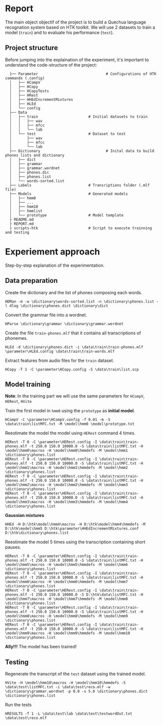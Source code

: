 # Report

The main object objectif of the project is to build a Quechua language recognation system based on HTK toolkit. We will use 2 datasets to train a model (`train`) and to evaluate his performance (`test`).

## Project structure

Before jumping into the explaination of the experiment, it's important to understand the code-structure of the project:

```
  ├── Parameter 				              # Configurations of HTK commands (.config)
  │   ├── HCompV
  │   ├── HCopy
  │   ├── HCopyTests
  │	  ├── HRest
  │	  ├── HHEdIncrementMixtures
  │	  ├── HLEd
  │   └── config
  ├── Data
  │   ├── train                       # Initial datasets to train
  │   │   ├── wav
  │   │   ├── mfcc
  │   │   └── lab
  │   └── test                        # Dataset to test
  │       ├── wav
  │       ├── mfcc
  │       └── lab
  ├── Dictionary 				              # Inital data to build phones lists and dictionary    
  │   ├── dict
  │   ├── grammar
  │   ├── grammar.wordnet
  │	  ├── phones.dic
  │	  ├── phones.list
  │   └── words-sorted.list
  ├── Labels                          # Transriptions folder (.mlf file)
  ├── Models                          # Generated models
  │   ├── hmm0
  │   ├── ...
  │   ├── hmm10
  │   ├── hmmlist
  │   └── prototype                   # Model template
  ├ README.md
  ├ REPORT.md
  ├ scripts-htk                       # Script to execute trainning and testing
```

# Experiement approach

Step-by-step explanation of the experimentation.

## Data preparation

Create the dictionary and the list of phones composing each words.

```
HDMan -m -w \dictionary\words-sorted.list -n \dictionary\phones.list -l dlog \dictionary\phones.dict \dictionary\dict
```

Convert the grammar file into a wordnet.

```
HParse \dictionary\grammar \dictionary\grammar.wordnet
```

Create the file `train-phones.mlf` that it contains all transcriptions of phonemes.

```
HLEd -d \dictionary\phones.dict -i \data\train\train-phones.mlf \parameter\HLEd.config \data\train\train-words.mlf
```

Extract features from audio files for the `train` dataset.

```
HCopy -T 1 -C \parameter\HCopy.config -S \data\train\list.scp
```


## Model training

**Note**: In the training part we will use the same parameters for `HCompV`, `HERest`, `HVite`


Train the first model in `hmm0` using the `prototype` as **initial model**.

```
HCompV -C \parameter\HCompV.config -f 0.01 -m -S \data\train\listMFC.txt -M \model\hmm0 \model\prototype.txt
```

Reestimate the model the model using `HERest` command 4 times.

```
HERest -T 0 -C \parameter\HERest.config -I \data\train\train-phones.mlf -t 250.0 150.0 10000.0 -S \data\train\listMFC.txt -H \model\hmm0\macros -H \model\hmm0\hmmdefs -M \model\hmm1 \dictionary\phones.list
HERest -T 0 -C \parameter\HERest.config -I \data\train\train-phones.mlf -t 250.0 150.0 10000.0 -S \data\train\listMFC.txt -H \model\hmm1\macros -H \model\hmm1\hmmdefs -M \model\hmm2 \dictionary\phones.list
HERest -T 0 -C \parameter\HERest.config -I \data\train\train-phones.mlf -t 250.0 150.0 10000.0 -S \data\train\listMFC.txt -H \model\hmm2\macros -H \model\hmm2\hmmdefs -M \model\hmm3 \dictionary\phones.list
HERest -T 0 -C \parameter\HERest.config -I \data\train\train-phones.mlf -t 250.0 150.0 10000.0 -S \data\train\listMFC.txt -H \model\hmm3\macros -H \model\hmm3\hmmdefs -M \model\hmm4 \dictionary\phones.list
```

**Gaussian mixtures**

```
HHEd -H D:\htk\model\hmm4\macros -H D:\htk\model\hmm4\hmmdefs -M D:\htk\model\hmm5 D:\htk\parameter\HHEdIncrementMixtures.conf D:\htk\dictionary\phones.list
```

Reestimate the model 5 times using the transcription containing short pauses.

```
HERest -T 0 -C \parameter\HERest.config -I \data\train\train-phones.mlf -t 250.0 150.0 10000.0 -S \data\train\listMFC.txt -H \model\hmm5\macros -H \model\hmm5\hmmdefs -M \model\hmm6 \dictionary\phones.list
HERest -T 0 -C \parameter\HERest.config -I \data\train\train-phones.mlf -t 250.0 150.0 10000.0 -S \data\train\listMFC.txt -H \model\hmm6\macros -H \model\hmm6\hmmdefs -M \model\hmm7 \dictionary\phones.list
HERest -T 0 -C \parameter\HERest.config -I \data\train\train-phones.mlf -t 250.0 150.0 10000.0 -S D:\htk\data\listMFC.txt -H \model\hmm7\macros -H \model\hmm7\hmmdefs -M \model\hmm8 \dictionary\phones.list
HERest -T 0 -C \parameter\HERest.config -I \data\train\train-phones.mlf -t 250.0 150.0 10000.0 -S \data\train\listMFC.txt -H \model\hmm8\macros -H \model\hmm8\hmmdefs -M \model\hmm9 \dictionary\phones.list
HERest -T 0 -C \parameter\HERest.config -I \data\train\train-phones.mlf -t 250.0 150.0 10000.0 -S \data\train\listMFC.txt -H \model\hmm9\macros -H \model\hmm9\hmmdefs -M \model\hmm10 \dictionary\phones.list
```

**Ally!!!** The model has been trained!

## Testing

Regenerate the transcript of the `test` dataset using the trained model.

```
HVite -H \model\hmm10\macros -H \model\hmm10\hmmdefs -S \data\test\listMFC.txt -i \data\test\reco.mlf -w \dictionary\grammar.wordnet -p 0.0 -s 5.0 \dictionary\phones.dict \dictionary\phones.list
```

Run the tests

```
HRESULTS -T 1 -L \data\test\lab \data\test\testwordOut.txt \data\test\reco.mlf
```

